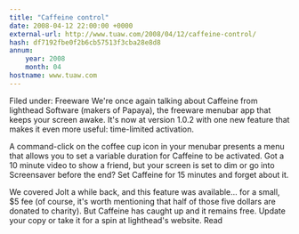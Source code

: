 ```yaml
---
title: "Caffeine control"
date: 2008-04-12 22:00:00 +0000
external-url: http://www.tuaw.com/2008/04/12/caffeine-control/
hash: df7192fbe0f2b6cb57513f3cba28e8d8
annum:
    year: 2008
    month: 04
hostname: www.tuaw.com
---
```


Filed under: Freeware
We're once again talking about Caffeine from lighthead Software (makers of Papaya), the freeware menubar app that keeps your screen awake. It's now at version 1.0.2 with one new feature that makes it even more useful: time-limited activation. 

A command-click on the coffee cup icon in your menubar presents a menu that allows you to set a variable duration for Caffeine to be activated. Got a 10 minute video to show a friend, but your screen is set to dim or go into Screensaver before the end? Set Caffeine for 15 minutes and forget about it.

We covered Jolt a while back, and this feature was available... for a small, $5 fee (of course, it's worth mentioning that half of those five dollars are donated to charity). But Caffeine has caught up and it remains free. Update your copy or take it for a spin at lighthead's website.
Read
